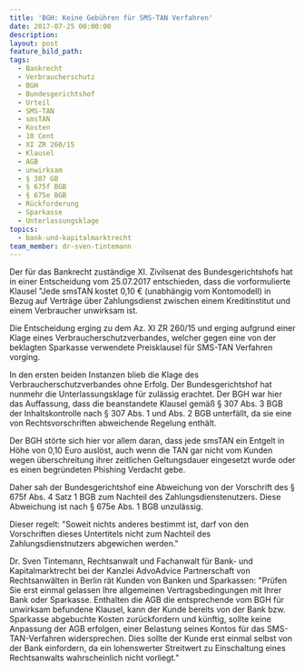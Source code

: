 ```yaml
---
title: 'BGH: Keine Gebühren für SMS-TAN Verfahren'
date: 2017-07-25 00:00:00
description:
layout: post
feature_bild_path:
tags:
  - Bankrecht
  - Verbraucherschutz
  - BGH
  - Bundesgerichtshof
  - Urteil
  - SMS-TAN
  - smsTAN
  - Kosten
  - 10 Cent
  - XI ZR 260/15
  - Klausel
  - AGB
  - unwirksam
  - § 307 GB
  - § 675f BGB
  - § 675e BGB
  - Rückforderung
  - Sparkasse
  - Unterlassungsklage
topics:
  - bank-und-kapitalmarktrecht
team_member: dr-sven-tintemann
---
```



Der f&uuml;r das Bankrecht zust&auml;ndige XI. Zivilsenat des Bundesgerichtshofs hat in einer Entscheidung vom 25.07.2017 entschieden, dass die vorformulierte Klausel "Jede smsTAN kostet 0,10 € (unabh&auml;ngig vom Kontomodell) in Bezug auf Vertr&auml;ge &uuml;ber Zahlungsdienst zwischen einem Kreditinstitut und einem Verbraucher unwirksam ist.

Die Entscheidung erging zu dem Az. XI ZR 260/15 und erging aufgrund einer Klage eines Verbraucherschutzverbandes, welcher gegen eine von der beklagten Sparkasse verwendete Preisklausel f&uuml;r SMS-TAN Verfahren vorging.

In den ersten beiden Instanzen blieb die Klage des Verbraucherschutzverbandes ohne Erfolg. Der Bundesgerichtshof hat nunmehr die Unterlassungsklage f&uuml;r zul&auml;ssig erachtet. Der BGH war hier das Auffassung, dass die beanstandete Klausel gem&auml;&szlig; &sect; 307 Abs. 3 BGB der Inhaltskontrolle nach &sect; 307 Abs. 1 und Abs. 2 BGB unterf&auml;llt, da sie eine von Rechtsvorschriften abweichende Regelung enth&auml;lt.

Der BGH st&ouml;rte sich hier vor allem daran, dass jede smsTAN ein Entgelt in H&ouml;he von 0,10 Euro ausl&ouml;st, auch wenn die TAN gar nicht vom Kunden wegen &uuml;berschreitung ihrer zeitlichen Geltungsdauer eingesetzt wurde oder es einen begr&uuml;ndeten Phishing Verdacht gebe.

Daher sah der Bundesgerichtshof eine Abweichung von der Vorschrift des &sect; 675f Abs. 4 Satz 1 BGB zum Nachteil des Zahlungsdienstenutzers. Diese Abweichung ist nach &sect; 675e Abs. 1 BGB unzul&auml;ssig.

Dieser regelt: "Soweit nichts anderes bestimmt ist, darf von den Vorschriften dieses Untertitels nicht zum Nachteil des Zahlungsdienstnutzers abgewichen werden."

Dr. Sven Tintemann, Rechtsanwalt und Fachanwalt f&uuml;r Bank- und Kapitalmarktrecht bei der Kanzlei AdvoAdvice Partnerschaft von Rechtsanw&auml;lten in Berlin r&auml;t Kunden von Banken und Sparkassen: "Pr&uuml;fen Sie erst einmal gelassen Ihre allgemeinen Vertragsbedingungen mit Ihrer Bank oder Sparkasse. Enthalten die AGB die entsprechende vom BGH f&uuml;r unwirksam befundene Klausel, kann der Kunde bereits von der Bank bzw. Sparkasse abgebuchte Kosten zur&uuml;ckfordern und k&uuml;nftig, sollte keine Anpassung der AGB erfolgen, einer Belastung seines Kontos f&uuml;r das SMS-TAN-Verfahren widersprechen. Dies sollte der Kunde erst einmal selbst von der Bank einfordern, da ein lohenswerter Streitwert zu Einschaltung eines Rechtsanwalts wahrscheinlich nicht vorliegt."

&nbsp;
